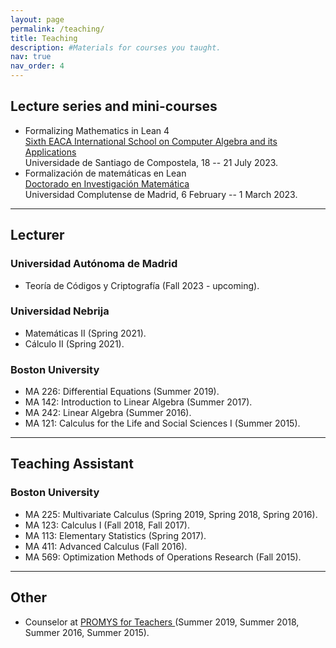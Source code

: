 ```yaml
---
layout: page
permalink: /teaching/
title: Teaching
description: #Materials for courses you taught.
nav: true
nav_order: 4
---
```


## Lecture series and mini-courses
- Formalizing Mathematics in Lean 4<br>
  <a href="https://www.usc.es/regaca/eacaschool23/index.html" target="_blank">Sixth EACA International School on Computer Algebra and its Applications </a><br>
  Universidade de Santiago de Compostela, 18 -- 21 July 2023.
- Formalización de matemáticas en Lean<br>
  <a href="https://www.ucm.es/doctorado/doctorado_inv_mat/noticias/57978" target="_blank">
Doctorado en Investigación Matemática</a><br>
  Universidad Complutense de Madrid, 6 February -- 1 March 2023.
  
---

## Lecturer

### Universidad Autónoma de Madrid
 - Teoría de Códigos y Criptografía (Fall 2023 - upcoming).

### Universidad Nebrija
 - Matemáticas II (Spring 2021).
 - Cálculo II (Spring 2021).

### Boston University
 - MA 226: Differential Equations (Summer 2019).
 - MA 142: Introduction to Linear Algebra (Summer 2017).
 - MA 242: Linear Algebra (Summer 2016).
 - MA 121: Calculus for the Life and Social Sciences I (Summer 2015).

---
## Teaching Assistant
### Boston University
 - MA 225: Multivariate Calculus (Spring 2019, Spring 2018, Spring 2016).
 - MA 123: Calculus I (Fall 2018, Fall 2017).
 - MA 113: Elementary Statistics (Spring 2017).
 - MA 411: Advanced Calculus (Fall 2016).
 - MA 569: Optimization Methods of Operations Research (Fall 2015).


---
## Other
- Counselor at <a href="https://promys.org/programs/for-teachers/" target="_blank">
PROMYS for Teachers </a> (Summer 2019, Summer 2018, Summer 2016, Summer 2015).
 
